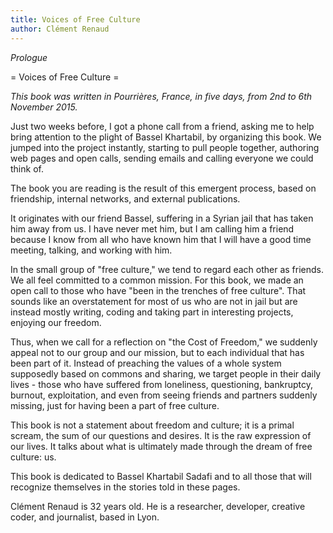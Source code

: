```yaml
---
title: Voices of Free Culture
author: Clément Renaud
---
```


*Prologue*

= Voices of Free Culture =

_This book was written in Pourrières, France, in five days, from 2nd to 6th November 2015._

Just two weeks before, I got a phone call from a friend, asking me to help bring attention to the plight of Bassel Khartabil, by organizing this book. We jumped into the project instantly, starting to pull people together, authoring web pages and open calls, sending emails and calling everyone we could think of.

The book you are reading is the result of this emergent process, based on friendship, internal networks, and external publications.

It originates with our friend Bassel, suffering in a Syrian jail that has taken him away from us. I have never met him, but I am calling him a friend because I know from all who have known him that I will have a good time meeting, talking, and working with him.

In the small group of "free culture," we tend to regard each other as friends. We all feel committed to a common mission. For this book, we made an open call to those who have "been in the trenches of free culture". That sounds like an overstatement for most of us who are not in jail but are instead mostly writing, coding and taking part in interesting projects, enjoying our freedom.

Thus, when we call for a reflection on "the Cost of Freedom," we suddenly appeal not to our group and our mission, but to each individual that has been part of it. Instead of preaching the values of a whole system supposedly based on commons and sharing, we target people in their daily lives - those who have suffered from loneliness, questioning, bankruptcy, burnout, exploitation, and even from seeing friends and partners suddenly missing, just for having been a part of free culture.

This book is not a statement about freedom and culture; it is a primal scream, the sum of our questions and desires. It is the raw expression of our lives. It talks about what is ultimately made through the dream of free culture: us.

This book is dedicated to Bassel Khartabil Sadafi and to all those that will recognize themselves in the stories told in these pages.

<span style="author bio">Clément Renaud is 32 years old. He is a researcher, developer, creative coder, and journalist, based in Lyon.</span>
